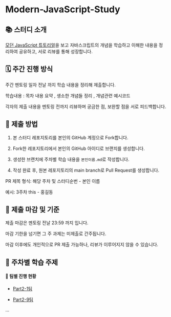 
# Modern-JavaScript-Study


## 📚 스터디 소개

[모던 JavaScript 튜토리얼](https://ko.javascript.info/)을 보고 자바스크립트의 개념을 학습하고 이해한 내용을 정리하여 공유하고, 서로 리뷰를 통해 성장합니다.

## 🗓️ 주간 진행 방식

주간 멘토링 일자 전날 까지 학습 내용을 정리해 제출합니다.

학습내용 : 목차 내용 요약 , 생소한 개념들 정리  , 개념관련 예시코드 

각자의 제출 내용을 멘토링 전까지 리뷰하며 궁금한 점, 보완할 점을 서로 피드백합니다.

## 📝 제출 방법

1. 본 스터디 레포지토리를 본인의 GitHub 계정으로 Fork합니다.

2. Fork한 레포지토리에서 본인의 GitHub 아이디로 브랜치를 생성합니다.

3. 생성한 브랜치에 주차별 학습 내용을 `본인이름.md`로 작성합니다.

4. 작성 완료 후, 원본 레포지토리의 main branch로 Pull Request를 생성합니다.

PR 제목 형식: 해당 주차 및 스터디순번  - 본인 이름

예시: 3주차 this - 홍길동

## 🚨 제출 마감 및 기준

제출 마감은 멘토링 전날 23:59 까지 입니다.

마감 기한을 넘기면 그 주 과제는 미제출로 간주됩니다.

마감 이후에도 개인적으로 PR 제출 가능하나, 리뷰가 이루어지지 않을 수 있습니다.



## 📖 주차별 학습 주제
#### 👥 팀별 진행 현황

- [Part2-1팀](./Part2-1팀%20/)

- [Part2-9팀](https://github.com/podo-javascript/Modern-JavaScript-Study/tree/main/Part2-9%ED%8C%80)
 
... 
